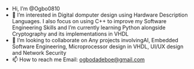 - Hi, I’m @Ogbo0810
- 👀 I’m interested in Digital domputer design using Hardware Description Languages. I also focus on using C++ to improve my Software Engineering Skills and
    I’m currently learning Python alongside Cryptography and its implementations in VHDL
- 💞️ I’m looking to collaborate on Any projects involvingAI, Embedded Software Engineering, Microprocessor design in VHDL, UI/UX design and Network Security
- 📫 How to reach me Email: ogbodadeboe@gmail.com

<!---
Ogbo0810/Ogbo0810 is a ✨ special ✨ repository because its `README.md` (this file) appears on your GitHub profile.
You can click the Preview link to take a look at your changes.
--->
